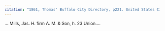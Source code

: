 ```yaml
---
citation: "1861, Thomas' Buffalo City Directory, p221. United States City and Business Directories, ca. 1749 - ca. 1990, database, familysearch.org."
---
```


… Mills, Jas. H. firm A. M. & Son, h. 23 Union.…


